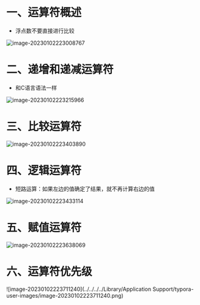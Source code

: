 # 一、运算符概述

- 浮点数不要直接进行比较

![image-20230102223008767](https://yrecord.oss-cn-hangzhou.aliyuncs.com/picture/202301022230812.png)

# 二、递增和递减运算符

- 和C语言语法一样

![image-20230102223215966](https://yrecord.oss-cn-hangzhou.aliyuncs.com/picture/202301022232027.png)

# 三、比较运算符

![image-20230102223403890](https://yrecord.oss-cn-hangzhou.aliyuncs.com/picture/202301022234961.png)

# 四、逻辑运算符

- 短路运算：如果左边的值确定了结果，就不再计算右边的值

![image-20230102223433114](https://yrecord.oss-cn-hangzhou.aliyuncs.com/picture/202301022234197.png)

# 五、赋值运算符

![image-20230102223638069](https://yrecord.oss-cn-hangzhou.aliyuncs.com/picture/202301022236145.png)

# 六、运算符优先级

![image-20230102223711240](../../../../Library/Application Support/typora-user-images/image-20230102223711240.png)